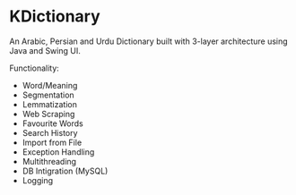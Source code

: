 # KDictionary

An Arabic, Persian and Urdu Dictionary built with 3-layer architecture using Java and Swing UI.

Functionality:
* Word/Meaning
* Segmentation
* Lemmatization
* Web Scraping
* Favourite Words
* Search History
* Import from File
* Exception Handling
* Multithreading
* DB Intigration (MySQL)
* Logging



